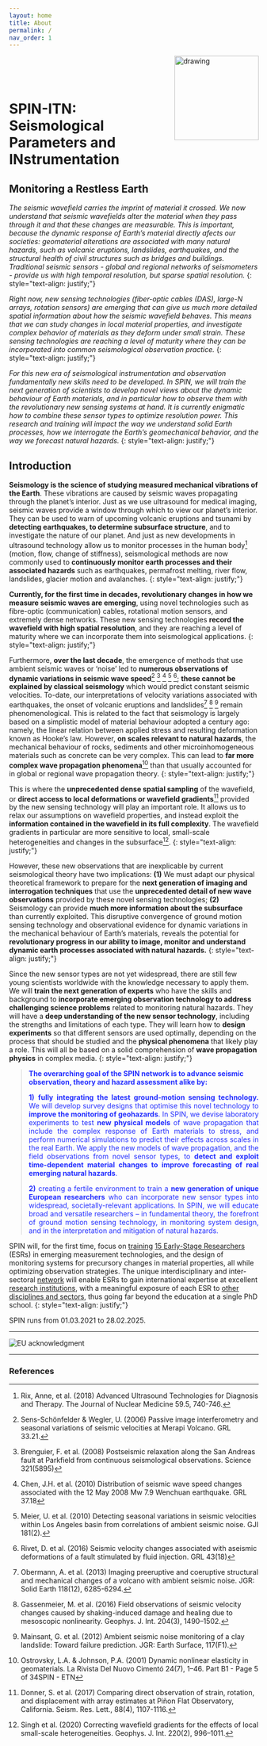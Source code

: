 ```yaml
---
layout: home
title: About
permalink: /
nav_order: 1
---
```



<img src="/assets/images/Spin-Logo-main.png" alt="drawing" width="170" style="float:right"/><br><br><br>

# __SPIN-ITN:__ Seismological Parameters and INstrumentation
## Monitoring a Restless Earth

_The seismic wavefield carries the imprint of material it crossed. We now understand that seismic wavefields alter the
material when they pass through it and that these changes are measurable. This is important, because the dynamic
response of Earth’s material directly afects our societies: geomaterial alterations are associated with many natural
hazards, such as volcanic eruptions, landslides, earthquakes, and the structural health of civil structures such as bridges and
buildings. Traditional seismic sensors - global and regional networks of seismometers - provide us with high temporal
resolution, but sparse spatial resolution._
{: style="text-align: justify;"}
 
_Right now, new sensing technologies (fiber-optic cables (DAS), large-N arrays, rotation sensors) are emerging that can give
us much more detailed spatial information about how the seismic wavefield behaves. This means that we can study
changes in local material properties, and investigate complex behavior of materials as they deform under small strain.
These sensing technologies are reaching a level of maturity where they can be incorporated into common seismological
observation practice._
{: style="text-align: justify;"}

_For this new era of seismological instrumentation and observation fundamentally new skills need to be developed. In SPIN,
we will train the next generation of scientists to develop novel views about the dynamic behaviour of Earth materials, and in
particular how to observe them with the revolutionary new sensing systems at hand. It is currently enigmatic how to
combine these sensor types to optimize resolution power. This research and training will impact the way we understand
solid Earth processes, how we interrogate the Earth’s geomechanical behavior, and the way we forecast natural hazards._
{: style="text-align: justify;"}

## Introduction

**Seismology is the science of studying measured mechanical vibrations of the Earth**. These vibrations are
caused by seismic waves propagating through the planet’s interior. Just as we use ultrasound for medical imaging,
seismic waves provide a window through which to view our planet’s interior. They can be used to warn of
upcoming volcanic eruptions and tsunami by **detecting earthquakes, to determine subsurface structure**, and to
investigate the nature of our planet. And just as new developments in ultrasound technology allow us to monitor
processes in the human body[^1] (motion, flow, change of stiffness), seismological methods are now commonly used
to **continuously monitor earth processes and their associated hazards** such as earthquakes, permafrost melting,
river flow, landslides, glacier motion and avalanches.
{: style="text-align: justify;"}

**Currently, for the first time in decades, revolutionary changes in how we measure seismic waves are
emerging**, using novel technologies such as fibre-optic (communication) cables, rotational motion sensors, and
extremely dense networks. These new sensing technologies **record the wavefield with high spatial resolution**,
and they are reaching a level of maturity where we can incorporate them into seismological applications.
{: style="text-align: justify;"}

Furthermore, **over the last decade**, the emergence of methods that use ambient seismic waves or ‘noise’ led to
**numerous observations of dynamic variations in seismic wave speed**[^2] [^3] [^4] [^5] [^6]; **these cannot be explained by
classical seismology** which would predict constant seismic velocities. To-date, our interpretations of velocity
variations associated with earthquakes, the onset of volcanic eruptions and landslides[^7] [^8] [^9] remain phenomenological.
This is related to the fact that seismology is largely based on a simplistic model of material behaviour adopted a
century ago: namely, the linear relation between applied stress and resulting deformation known as Hooke’s law.
However, **on scales relevant to natural hazards**, the mechanical behaviour of rocks, sediments and other microinhomogeneous materials such as concrete can be very complex. This can lead to **far more complex wave propagation phenomena**[^10] than that usually accounted for in global or regional wave propagation theory.
{: style="text-align: justify;"}

This is where the **unprecedented dense spatial sampling** of the wavefield, or **direct access to local deformations
or wavefield gradients**[^11] provided by the new sensing technology will play an important role. It allows us to relax
our assumptions on wavefield properties, and instead exploit the **information contained in the wavefield in its
full complexity**. The wavefield gradients in particular are more sensitive to local, small-scale heterogeneities and
changes in the subsurface[^12].
{: style="text-align: justify;"}

However, these new observations that are inexplicable by current seismological theory have two implications: **(1)**
We must adapt our physical theoretical framework to prepare for the **next generation of imaging and
interrogation techniques** that use the **unprecedented detail of new wave observations** provided by these novel
sensing technologies; **(2)** Seismology can provide **much more information about the subsurface** than currently
exploited. This disruptive convergence of ground motion sensing technology and observational evidence for
dynamic variations in the mechanical behaviour of Earth’s materials, reveals the potential for **revolutionary
progress in our ability to image, monitor and understand dynamic earth processes associated with natural
hazards.**
{: style="text-align: justify;"}

Since the new sensor types are not yet widespread, there are still few young scientists worldwide with the
knowledge necessary to apply them. We will **train the next generation of experts** who have the skills and
background to **incorporate emerging observation technology to address challenging science problems** related
to monitoring natural hazards. They will have a **deep understanding of the new sensor technology**, including the
strengths and limitations of each type. They will learn how to **design experiments** so that different sensors are
used optimally, depending on the process that should be studied and the **physical phenomena** that likely play a
role. This will all be based on a solid comprehension of **wave propagation physics** in complex media.
{: style="text-align: justify;"}

> <span style="color:#242fff">**The overarching goal of the SPIN network is to advance seismic observation, theory and hazard assessment alike by:**</span>
>
> <span style="color:#242fff;text-align: justify; display:block;">**1)** **fully integrating the latest ground-motion sensing technology.** We will develop survey designs that optimise this novel technology to **improve the monitoring of geohazards**. In SPIN, we devise laboratory experiments to test **new physical models** of wave propagation that include the complex response of Earth materials to stress, and perform numerical simulations to predict their effects across scales in the real Earth. We apply the new models of wave propagation, and the field observations from novel sensor types, to **detect and exploit time-dependent material changes to improve forecasting of real emerging natural hazards**.</span>
>
> <span style="color:#242fff; text-align: justify; display:block">**2)** creating a fertile environment to train a **new generation of unique European researchers** who can incorporate new sensor types into widespread, societally-relevant applications. In SPIN, we will educate broad and versatile researchers – in fundamental theory, the forefront of ground motion sensing technology, in monitoring system design, and in the interpretation and mitigation of natural hazards.</span>

SPIN will, for the first time, focus on [training](/training/) [15 Early-Stage Researchers](/recruitment/) (ESRs) in emerging measurement technologies, and the design of monitoring systems for precursory changes in material properties, all while optimizing observation strategies. The unique interdisciplinary and inter-sectoral [network](/consortium/) will enable ESRs to gain international expertise at excellent [research institutions](/beneficiaries/), with a meaningful exposure of each ESR to [other disciplines and sectors](/partners/), thus going far beyond the education at a single PhD school. 
{: style="text-align: justify;"}

SPIN runs from 01.03.2021 to 28.02.2025. 

--- 
![EU acknowledgment](/assets/images/H2020_acknowledgment.png)

--- 
### References

[^1]: Rix, Anne, et al. (2018) Advanced Ultrasound Technologies for Diagnosis and Therapy. The Journal of Nuclear Medicine 59.5, 740-746.
[^2]: Sens-Schönfelder & Wegler, U. (2006) Passive image interferometry and seasonal variations of seismic velocities at Merapi Volcano. GRL 33.21.
[^3]: Brenguier, F. et al. (2008) Postseismic relaxation along the San Andreas fault at Parkfield from continuous seismological observations. Science 321(5895)
[^4]: Chen, J.H. et al. (2010) Distribution of seismic wave speed changes associated with the 12 May 2008 Mw 7.9 Wenchuan earthquake. GRL 37.18
[^5]: Meier, U. et al. (2010) Detecting seasonal variations in seismic velocities within Los Angeles basin from correlations of ambient seismic noise. GJI 181(2).
[^6]: Rivet, D. et al. (2016) Seismic velocity changes associated with aseismic deformations of a fault stimulated by fluid injection. GRL 43(18)
[^7]: Obermann, A. et al. (2013) Imaging preeruptive and coeruptive structural and mechanical changes of a volcano with ambient seismic noise. JGR: Solid Earth 118(12), 6285-6294.
[^8]: Gassenmeier, M. et al. (2016) Field observations of seismic velocity changes caused by shaking-induced damage and healing due to mesoscopic nonlinearity. Geophys. J. Int. 204(3), 1490–1502.
[^9]: Mainsant, G. et al. (2012) Ambient seismic noise monitoring of a clay landslide: Toward failure prediction. JGR: Earth Surface, 117(F1).
[^10]: Ostrovsky, L.A. & Johnson, P.A. (2001) Dynamic nonlinear elasticity in geomaterials. La Rivista Del Nuovo Cimentó 24(7), 1–46. Part B1 - Page 5 of 34SPIN - ETN
[^11]: Donner, S. et al. (2017) Comparing direct observation of strain, rotation, and displacement with array estimates at Piñon Flat Observatory, California. Seism. Res. Lett., 88(4), 1107-1116.
[^12]: Singh et al. (2020) Correcting wavefield gradients for the effects of local small-scale heterogeneities. Geophys. J. Int. 220(2), 996–1011.
 
